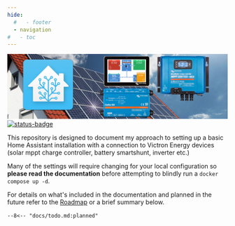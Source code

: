 ```yaml
---
hide:
  #   - footer
  - navigation
#   - toc
---
```


![splash](assets/splash.jpg)
[![status-badge](https://ci.jamesveitch.xyz/api/badges/james/project-ra/status.svg)](https://ci.jamesveitch.xyz/james/project-ra)

This repository is designed to document my approach to setting up a basic Home Assistant installation with a connection to Victron Energy devices (solar mppt charge controller, battery smartshunt, inverter etc.)

Many of the settings will require changing for your local configuration so **please read the documentation** before attempting to blindly run a `docker compose up -d`.

For details on what's included in the documentation and planned in the future refer to the [Roadmap](todo.md) or a brief summary below.

```title=""
--8<-- "docs/todo.md:planned"
```
